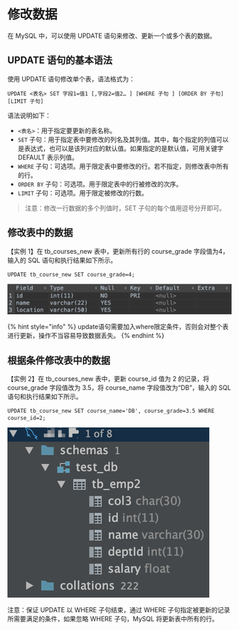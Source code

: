 # 修改数据

在 MySQL 中，可以使用 UPDATE 语句来修改、更新一个或多个表的数据。

##  UPDATE 语句的基本语法

 使用 UPDATE 语句修改单个表，语法格式为：

```text
UPDATE <表名> SET 字段1=值1 [,字段2=值2… ] [WHERE 子句 ] [ORDER BY 子句] [LIMIT 子句]
```

 语法说明如下：

*  `<表名>`：用于指定要更新的表名称。
*  `SET` 子句：用于指定表中要修改的列名及其列值。其中，每个指定的列值可以是表达式，也可以是该列对应的默认值。如果指定的是默认值，可用关键字 DEFAULT 表示列值。
*  `WHERE` 子句：可选项。用于限定表中要修改的行。若不指定，则修改表中所有的行。
*  `ORDER BY` 子句：可选项。用于限定表中的行被修改的次序。
*  `LIMIT` 子句：可选项。用于限定被修改的行数。

> 注意：修改一行数据的多个列值时，SET 子句的每个值用逗号分开即可。

##  修改表中的数据

 【实例 1】在 tb\_courses\_new 表中，更新所有行的 course\_grade 字段值为4，输入的 SQL 语句和执行结果如下所示。

```text
UPDATE tb_course_new SET course_grade=4;
```

![](../.gitbook/assets/image%20%28125%29.png)

{% hint style="info" %}
update语句需要加入where限定条件，否则会对整个表进行更新，操作不当容易导致数据丢失。
{% endhint %}

##  根据条件修改表中的数据

【实例 2】在 tb\_courses\_new 表中，更新 course\_id 值为 2 的记录，将 course\_grade 字段值改为 3.5，将 course\_name 字段值改为“DB”，输入的 SQL 语句和执行结果如下所示。

```text
UPDATE tb_course_new SET course_name='DB', course_grade=3.5 WHERE course_id=2;
```

![](../.gitbook/assets/image%20%288%29.png)

 注意：保证 UPDATE 以 WHERE 子句结束，通过 WHERE 子句指定被更新的记录所需要满足的条件，如果忽略 WHERE 子句，MySQL 将更新表中所有的行。

